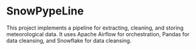 # SnowPypeLine
This project implements a pipeline for extracting, cleaning, and storing meteorological data. It uses Apache Airflow for orchestration, Pandas for data cleansing, and Snowflake for data cleansing.

